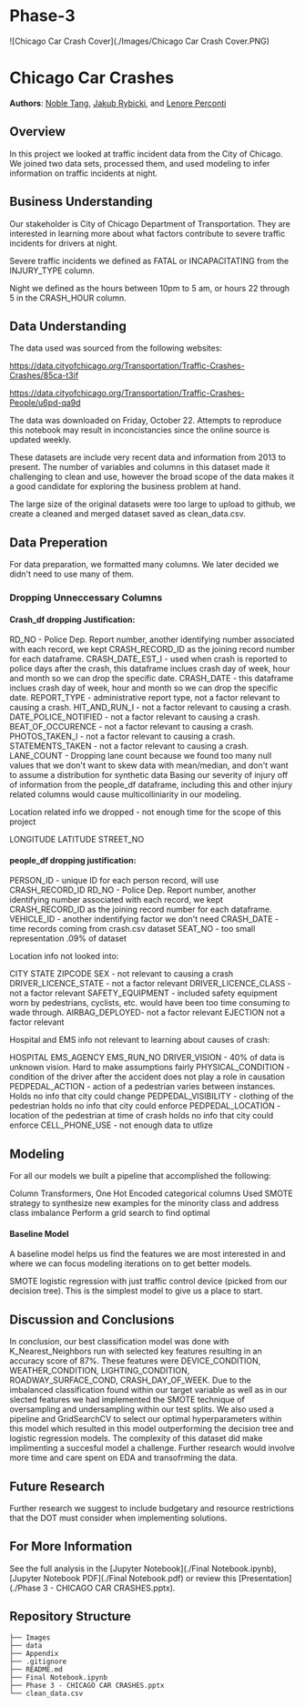 # Phase-3

![Chicago Car Crash Cover](./Images/Chicago Car Crash Cover.PNG)


# Chicago Car Crashes

**Authors**: [Noble Tang](mailto:NobleTang@gmail.com), 
            [Jakub Rybicki](mailto:jakubry92b@gmail.com), and 
            [Lenore Perconti](mailto:Lenorephotography@gmail.com)
 
## Overview

In this project we looked at traffic incident data from the City of Chicago. We joined two data sets, processed them, and used modeling to infer information on traffic incidents at night.

## Business Understanding

Our stakeholder is City of Chicago Department of Transportation. They are interested in learning more about what factors contribute to severe traffic incidents for drivers at night.

Severe traffic incidents we defined as FATAL or INCAPACITATING from the INJURY_TYPE column.

Night we defined as the hours between 10pm to 5 am, or hours 22 through 5 in the CRASH_HOUR column.

## Data Understanding

The data used was sourced from the following websites:

https://data.cityofchicago.org/Transportation/Traffic-Crashes-Crashes/85ca-t3if

https://data.cityofchicago.org/Transportation/Traffic-Crashes-People/u6pd-qa9d

The data was downloaded on Friday, October 22. Attempts to reproduce this notebook may result in inconcistancies since the online source is updated weekly.

These datasets are include very recent data and information from 2013 to present. The number of variables and columns in this dataset made it challenging to clean and use, however the broad scope of the data makes it a good candidate for exploring the business problem at hand.

The large size of the original datasets were too large to upload to github, we create a cleaned and merged dataset saved as clean_data.csv.

## Data Preperation

For data preparation, we formatted many columns. We later decided we didn't need to use many of them.

### Dropping Unneccessary Columns

#### Crash_df dropping Justification:

RD_NO - Police Dep. Report number, another identifying number associated with each record, we kept CRASH_RECORD_ID as the joining record number for each dataframe.
CRASH_DATE_EST_I - used when crash is reported to police days after the crash, this dataframe inclues crash day of week, hour and month so we can drop the specific date.
CRASH_DATE - this dataframe inclues crash day of week, hour and month so we can drop the specific date.
REPORT_TYPE - administrative report type, not a factor relevant to causing a crash.
HIT_AND_RUN_I - not a factor relevant to causing a crash.
DATE_POLICE_NOTIFIED - not a factor relevant to causing a crash.
BEAT_OF_OCCURENCE - not a factor relevant to causing a crash.
PHOTOS_TAKEN_I - not a factor relevant to causing a crash.
STATEMENTS_TAKEN - not a factor relevant to causing a crash.
LANE_COUNT - Dropping lane count because we found too many null values that we don't want to skew data with mean/median, and don't want to assume a distribution for synthetic data
Basing our severity of injury off of information from the people_df dataframe, including this and other injury related columns would cause multicolliniarity in our modeling.

Location related info we dropped - not enough time for the scope of this project

LONGITUDE
LATITUDE
STREET_NO

#### people_df dropping justification:

PERSON_ID - unique ID for each person record, will use CRASH_RECORD_ID
RD_NO - Police Dep. Report number, another identifying number associated with each record, we kept CRASH_RECORD_ID as the joining record number for each dataframe.
VEHICLE_ID - another indentifying factor we don't need
CRASH_DATE - time records coming from crash.csv dataset
SEAT_NO - too small representation .09% of dataset

Location info not looked into:

CITY
STATE
ZIPCODE
SEX - not relevant to causing a crash
DRIVER_LICENCE_STATE - not a factor relevant
DRIVER_LICENCE_CLASS - not a factor relevant
SAFETY_EQUIPMENT - included safety equipment worn by pedestrians, cyclists, etc. would have been too time consuming to wade through.
AIRBAG_DEPLOYED- not a factor relevant
EJECTION not a factor relevant

Hospital and EMS info not relevant to learning about causes of crash:

HOSPITAL
EMS_AGENCY
EMS_RUN_NO
DRIVER_VISION - 40% of data is unknown vision. Hard to make assumptions fairly
PHYSICAL_CONDITION - condition of the driver after the accident does not play a role in causation
PEDPEDAL_ACTION - action of a pedestrian varies between instances. Holds no info that city could change
PEDPEDAL_VISIBILITY - clothing of the pedestrian holds no info that city could enforce
PEDPEDAL_LOCATION - location of the pedestrian at time of crash holds no info that city could enforce
CELL_PHONE_USE - not enough data to utlize

## Modeling

For all our models we built a pipeline that accomplished the following:

Column Transformers, One Hot Encoded categorical columns
Used SMOTE strategy to synthesize new examples for the minority class and address class imbalance
Perform a grid search to find optimal

#### Baseline Model

A baseline model helps us find the features we are most interested in and where we can focus modeling iterations on to get better models.

SMOTE logistic regression with just traffic control device (picked from our decision tree). This is the simplest model to give us a place to start.

## Discussion and Conclusions

In conclusion, our best classification model was done with K_Nearest_Neighbors run with selected key features resulting in an accuracy score of 87%. These features were DEVICE_CONDITION, WEATHER_CONDITION, LIGHTING_CONDITION, ROADWAY_SURFACE_COND, CRASH_DAY_OF_WEEK.
Due to the imbalanced classification found within our target variable as well as in our slected features we had implemented the SMOTE technique of oversampling and undersampling within our test splits. We also used a pipeline and GridSearchCV to select our optimal hyperparameters within this model which resulted in this model outperforming the decision tree and logistic regression models.
The complexity of this dataset did make implimenting a succesful model a challenge. Further research would involve more time and care spent on EDA and transofrming the data.


## Future Research

Further research we suggest to include budgetary and resource restrictions that the DOT must consider when implementing solutions.

## For More Information

See the full analysis in the [Jupyter Notebook](./Final Notebook.ipynb), [Jupyter Notebook PDF](./Final Notebook.pdf) or review this [Presentation](./Phase 3 - CHICAGO CAR CRASHES.pptx).

## Repository Structure

```
├── Images
├── data
├── Appendix
├── .gitignore
├── README.md
├── Final Notebook.ipynb
├── Phase 3 - CHICAGO CAR CRASHES.pptx
└── clean_data.csv
